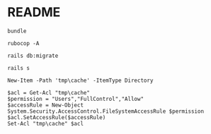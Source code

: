 # README

```
bundle
```


```
rubocop -A
```

```
rails db:migrate
```


```
rails s
```



```
New-Item -Path 'tmp\cache' -ItemType Directory

$acl = Get-Acl "tmp\cache"
$permission = "Users","FullControl","Allow"
$accessRule = New-Object System.Security.AccessControl.FileSystemAccessRule $permission
$acl.SetAccessRule($accessRule)
Set-Acl "tmp\cache" $acl
```